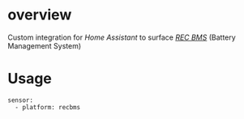 # overview
Custom integration for *Home Assistant* to surface *[REC BMS](https://www.rec-bms.com/)* (Battery Management System) 

# Usage

```
sensor:
  - platform: recbms
```
